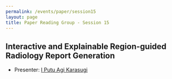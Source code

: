 ```yaml
---
permalink: /events/paper/session15
layout: page
title: Paper Reading Group - Session 15
---
```


## Interactive and Explainable Region-guided Radiology Report Generation


- Presenter: [I Putu Agi Karasugi](https://www.linkedin.com/in/agikarasugi)
